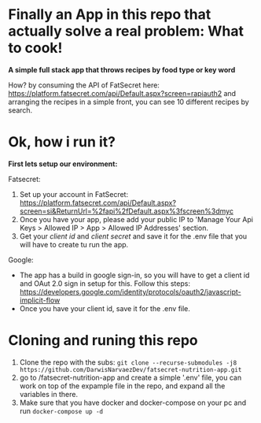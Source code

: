 # Finally an App in this repo that actually solve a real problem: What to cook!
**A simple full stack app that throws recipes by food type or key word**

How? by consuming the API of FatSecret here: https://platform.fatsecret.com/api/Default.aspx?screen=rapiauth2 and arranging the recipes in a simple front, you can see 10 different recipes by search.

# Ok, how i run it?

**First lets setup our environment:**

Fatsecret: 
1. Set up your account in FatSecret: https://platform.fatsecret.com/api/Default.aspx?screen=si&ReturnUrl=%2fapi%2fDefault.aspx%3fscreen%3dmyc
2. Once you have your app, please add your public IP to 'Manage Your Api Keys > Allowed IP > App > Allowed IP Addresses' section.
3. Get your *client id* and *client secret* and save it for the .env file that you will have to create tu run the app.

Google:

- The app has a build in google sign-in, so you will have to get a client id and OAut 2.0 sign in setup for this. Follow this steps: https://developers.google.com/identity/protocols/oauth2/javascript-implicit-flow
- Once you have your client id, save it for the .env file.

# Cloning and runing this repo

1. Clone the repo with the subs: ``git clone --recurse-submodules -j8 https://github.com/DarwisNarvaezDev/fatsecret-nutrition-app.git``
2. go to /fatsecret-nutrition-app and create a simple '.env' file, you can work on top of the expample file in the repo, and expand all the variables in there.
3. Make sure that you have docker and docker-compose on your pc and run ``docker-compose up -d`` 
